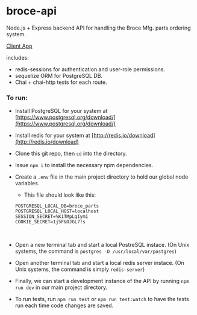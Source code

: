 # broce-api  
Node.js + Express backend API for handling the Broce Mfg. parts ordering system.

[Client App](https://github.com/BroceMfg/broce-client)

includes:

- redis-sessions for authentication and user-role permissions.
- sequelize ORM for PostgreSQL DB.
- Chai + chai-http tests for each route.

### To run:

- Install PostgreSQL for your system at [https://www.postgresql.org/download/](https://www.postgresql.org/download/)

- Install redis for your system at [http://redis.io/download](http://redis.io/download)

- Clone this git repo, then `cd` into the directory.

- Issue `npm i` to install the necessary npm dependencies.

- Create a `.env` file in the main project directory to hold our global node variables.

  - This file should look like this:  
  ```  
  POSTGRESQL_LOCAL_DB=broce_parts
  POSTGRESQL_LOCAL_HOST=localhost
  SESSION_SECRET=%K1TMpLqIymi
  COOKIE_SECRET=1j5F&OJGL7!s  
  ```  
 ​
- Open a new terminal tab and start a local PostreSQL instace. (On Unix systems, the command is `postgres -D /usr/local/var/postgres`)

- Open another terminal tab and start a local redis server instace. (On Unix systems, the command is simply `redis-server`)

- Finally, we can start a development instance of the API by running `npm run
dev` in our main project directory.

- To run tests, run `npm run test` or `npm run test:watch` to have the tests run each time code changes are saved.